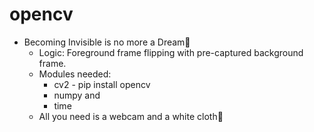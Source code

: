 # opencv
* Becoming Invisible is no more a Dream🥳
  * Logic: Foreground frame flipping with pre-captured background frame.
  * Modules needed: 
      * cv2 - pip install opencv
      * numpy
        and
      * time 
  * All you need is a webcam and a white cloth👻 
